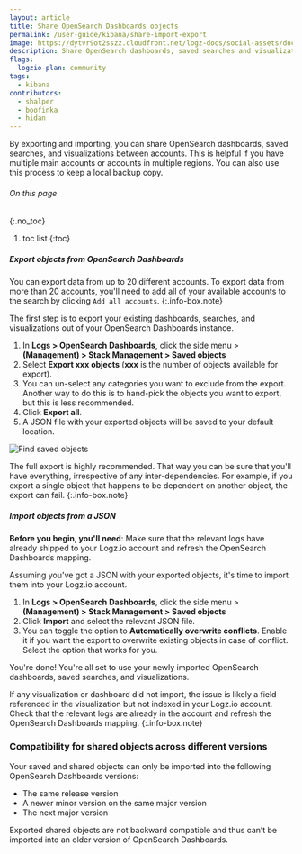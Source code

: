 ```yaml
---
layout: article
title: Share OpenSearch Dashboards objects
permalink: /user-guide/kibana/share-import-export
image: https://dytvr9ot2sszz.cloudfront.net/logz-docs/social-assets/docs-social.jpg
description: Share OpenSearch dashboards, saved searches and visualizations between accounts by exporting and importing them.
flags:
  logzio-plan: community
tags:
  - kibana
contributors:
  - shalper
  - boofinka
  - hidan
---
```


By exporting and importing, you can share OpenSearch dashboards, saved searches, and visualizations between accounts. This is helpful if you have multiple main accounts or accounts in multiple regions. You can also use this process to keep a local backup copy.


###### On this page
{:.no_toc}

1. toc list
{:toc}

<div class="tasklist">

##### Export objects from OpenSearch Dashboards 

You can export data from up to 20 different accounts. To export data from more than 20 accounts, you'll need to add all of your available accounts to the search by clicking `Add all accounts`.
{:.info-box.note}

The first step is to export your existing dashboards, searches, and visualizations out of your OpenSearch Dashboards instance.

1. In **Logs > OpenSearch Dashboards**, click the side menu > **<i class="li li-gear"></i> (Management) > Stack Management > Saved objects** 
2. Select **Export xxx objects** (**xxx** is the number of objects available for export).
3. You can un-select any categories you want to exclude from the export. Another way to do this is to hand-pick the objects you want to export, but this is less recommended.
4. Click **Export all**. 
5. A JSON file with your exported objects will be saved to your default location.


![Find saved objects](https://dytvr9ot2sszz.cloudfront.net/logz-docs/kibana/export-objects.gif)

<!-- <video autoplay loop>
  <source src="https://dytvr9ot2sszz.cloudfront.net/logz-docs/kibana-videos/export_kibana_objects1.mp4" type="video/mp4" />
</video> -->

The full export is highly recommended. That way you can be sure that you'll have everything, irrespective of any inter-dependencies. For example, if you export a single object that happens to be dependent on another object, the export can fail.
 {:.info-box.note}


##### Import objects from a JSON

**Before you begin, you'll need**:
Make sure that the relevant logs have already shipped to your Logz.io account and refresh the OpenSearch Dashboards mapping.

Assuming you've got a JSON with your exported objects, it's time to import them into your Logz.io account.

1. In **Logs > OpenSearch Dashboards**,  click the side menu > **<i class="li li-gear"></i> (Management) > Stack Management > Saved objects** 
2. Click **Import** and select the relevant JSON file.
3. You can toggle the option to **Automatically overwrite conflicts**. Enable it if you want the export to overwrite existing objects in case of conflict. Select the option that works for you.

You're done! You're all set to use your newly imported OpenSearch dashboards, saved searches, and visualizations.

If any visualization or dashboard did not import, the issue is likely a field referenced in the visualization but not indexed in your Logz.io account. Check that the relevant logs are already in the account and refresh the OpenSearch Dashboards mapping.
 {:.info-box.note}

 </div>

### Compatibility for shared objects across different versions
 
 Your saved and shared objects can only be imported into the following OpenSearch Dashboards versions: 
 
 * The same release version
 * A newer minor version on the same major version
 * The next major version

Exported shared objects are not backward compatible and thus can’t be imported into an older version of OpenSearch Dashboards.

<!-- 
##### Compatibility examples

The following table provides some compatibility examples:

|Exporting from version: | Importing to version:| Compatible? [Y/N]|
|---|---|---|
| 6.7.0 |6.8.1|Yes|
| 6.8.1 |7.3.0|Yes|
| 7.3.0 |7.11.1|Yes|
| **7.11.1**| **7.6.0**| **No**|
| **6.8.1** | **8.0.0**| **No**|
-->